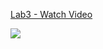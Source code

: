 <div>
    <a href="https://www.loom.com/share/12c770c62fcd4287a40233715ba1b186">
      <p>Lab3 - Watch Video</p>
    </a>
    <a href="https://www.loom.com/share/12c770c62fcd4287a40233715ba1b186">
      <img style="max-width:300px;" src="https://cdn.loom.com/sessions/thumbnails/12c770c62fcd4287a40233715ba1b186-35ce75123a51b9c4-full-play.gif">
    </a>
  </div>
